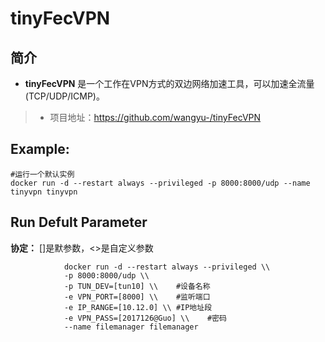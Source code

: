 tinyFecVPN
===
## 简介
* **tinyFecVPN** 是一个工作在VPN方式的双边网络加速工具，可以加速全流量(TCP/UDP/ICMP)。
> * 项目地址：https://github.com/wangyu-/tinyFecVPN


## Example:

    #运行一个默认实例
    docker run -d --restart always --privileged -p 8000:8000/udp --name tinyvpn tinyvpn


## Run Defult Parameter
**协定：** []是默参数，<>是自定义参数

				docker run -d --restart always --privileged \\
				-p 8000:8000/udp \\
				-p TUN_DEV=[tun10] \\    #设备名称
				-e VPN_PORT=[8000] \\    #监听端口
				-e IP_RANGE=[10.12.0] \\ #IP地址段
				-e VPN_PASS=[2017126@Guo] \\    #密码
				--name filemanager filemanager
